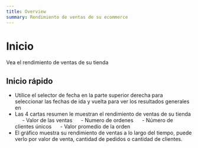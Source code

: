 ```yaml
---
title: Overview
summary: Rendimiento de ventas de su ecommerce
---
```


# Inicio
Vea el rendimiento de ventas de su tienda

## Inicio rápido
- Utilice el selector de fecha en la parte superior derecha para seleccionar las fechas de ida y vuelta para ver los resultados generales en
- Las 4 cartas resumen le muestran el rendimiento de ventas de su tienda
     - Valor de las ventas
     - Numero de ordenes
     - Número de clientes únicos
     - Valor promedio de la orden
- El gráfico muestra su rendimiento de ventas a lo largo del tiempo, puede verlo por valor de venta, cantidad de pedidos o cantidad de clientes.